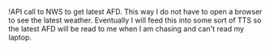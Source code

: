 !API call to NWS to get latest AFD.  This way I do not have to open a browser to see the latest weather.  Eventually I will feed this into some sort of TTS so the latest AFD will be read to me when I am chasing and can't read my laptop.
